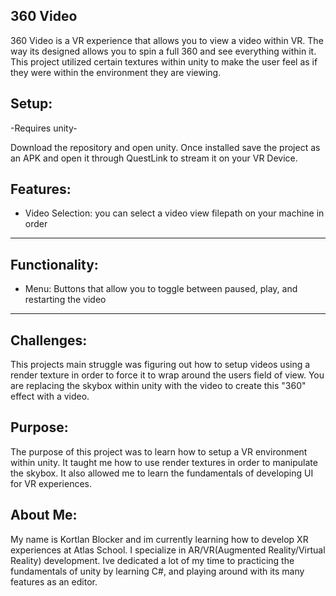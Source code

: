 360 Video
-

360 Video is a VR experience that allows you to view a video within VR. The way its designed allows you to spin a full 360 and see everything within it. This project utilized certain textures within unity to make the user feel as if they were within the environment they are viewing.

Setup:
-
-Requires unity-

Download the repository and open unity. Once installed save the project as an APK and open it through QuestLink to stream it on your VR Device.


Features:
-
-  Video Selection: you can select a video view filepath on your machine in order





---






Functionality: 
-
- Menu: Buttons that allow you to toggle between paused, play, and restarting the video



-------------------------------------------------------------------------------------------
Challenges:
-
 This projects main struggle was figuring out how to setup videos using a render texture in order to force it to wrap around the users field of view. You are replacing the skybox within unity with the video to create this "360" effect with a video. 


 Purpose:
-
The purpose of this project was to learn how to setup a VR environment within unity. It taught me how to use render textures in order to manipulate the skybox. It also allowed me to learn the fundamentals of developing UI for VR experiences.



About Me:
-

 My name is Kortlan Blocker and im currently learning how to develop XR experiences at Atlas School. I specialize in AR/VR(Augmented Reality/Virtual Reality) development. Ive dedicated a lot of my time to practicing the fundamentals of unity by learning C#, and playing around with its many features as an editor. 
